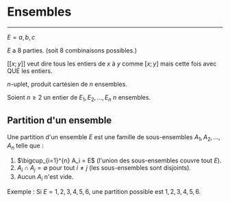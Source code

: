 # Ensembles

---

$E = {a,b,c}$

$E$ a 8 parties. (soit 8 combinaisons possibles.)

$[[x;y]]$ veut dire tous les entiers de $x$ à $y$ comme $[x;y]$ mais cette fois avec QUE les entiers.

$n$-uplet, produit cartésien de $n$ ensembles.

Soient $n \geq 2$ un entier de $E_1, E_2, \dots , E_n$ $n$ ensembles.

## Partition d'un ensemble

Une partition d'un ensemble $E$ est une famille de sous-ensembles ${A_1, A_2, ..., A_n}$ telle que :

1. $\bigcup_{i=1}^{n} A_i = E$ (l'union des sous-ensembles couvre tout $E$).
2. $A_i \cap A_j = \emptyset$ pour tout $i \neq j$ (les sous-ensembles sont disjoints).
3. Aucun $A_i$ n'est vide.

Exemple : Si $E = {1,2,3,4,5,6}$, une partition possible est ${{1,2}, {3,4}, {5,6}}$.